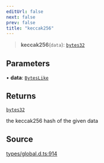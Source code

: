 ```yaml
---
editUrl: false
next: false
prev: false
title: "keccak256"
---
```


> **keccak256**(`data`): [`bytes32`](../type-aliases/bytes32.md)

## Parameters

• **data**: [`BytesLike`](../type-aliases/BytesLike.md)

## Returns

[`bytes32`](../type-aliases/bytes32.md)

the keccak256 hash of the given data

## Source

[types/global.d.ts:914](https://github.com/algorandfoundation/tealscript/blob/18ba30a9/types/global.d.ts#L914)
